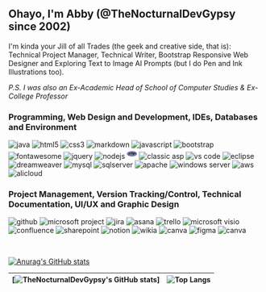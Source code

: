 ## Ohayo, I'm Abby (@TheNocturnalDevGypsy since 2002)
I'm kinda your Jill of all Trades (the geek and creative side, that is): Technical Project Manager, Technical Writer, Bootstrap Responsive Web Designer and Exploring Text to Image AI Prompts (but I do Pen and Ink Illustrations too).

_P.S. I was also an Ex-Academic Head of School of Computer Studies & Ex-College Professor_

### Programming, Web Design and Development, IDEs, Databases and Environment
<p>
  <img src="https://cdn.jsdelivr.net/gh/devicons/devicon@latest/icons/java/java-original.svg" alt="java" width="20" height="20" />
  <img src="https://cdn.jsdelivr.net/gh/devicons/devicon@latest/icons/html5/html5-plain.svg" alt="html5" width="20" height="20" />
  <img src="https://cdn.jsdelivr.net/gh/devicons/devicon@latest/icons/css3/css3-plain.svg" alt="css3" width="20" height="20" />
  <img src="https://cdn.jsdelivr.net/gh/devicons/devicon@latest/icons/markdown/markdown-original.svg" alt="markdown" width="20" height="20" />
  <img src="https://cdn.jsdelivr.net/gh/devicons/devicon@latest/icons/javascript/javascript-plain.svg" alt="javascript" width="20" height="20" />
  <img src="https://cdn.jsdelivr.net/gh/devicons/devicon@latest/icons/bootstrap/bootstrap-original.svg" alt="bootstrap" width="20" height="20" />
  <img src="https://www.cdnlogo.com/logos/f/80/fontawesome.svg" alt="fontawesome" width="20" height="20" />
  <img src="https://cdn.jsdelivr.net/gh/devicons/devicon@latest/icons/jquery/jquery-plain.svg" alt="jquery" width="20" height="20" />
  <img src="https://cdn.jsdelivr.net/gh/devicons/devicon@latest/icons/nodejs/nodejs-plain.svg" alt="nodejs" width="20" height="20" />
  <img src="https://raw.githubusercontent.com/devicons/devicon/master/icons/php/php-original.svg" alt="php" width="20" height="20" />
  <img src="https://uxwing.com/wp-content/themes/uxwing/download/file-and-folder-type/file-asp-color-red-icon.svg" alt="classic asp" width="20" height="20" />
  <img src="https://cdn.jsdelivr.net/gh/devicons/devicon@latest/icons/vscode/vscode-original.svg" alt="vs code" width="20" height="20" />
  <img src="https://cdn.jsdelivr.net/gh/devicons/devicon@latest/icons/eclipse/eclipse-original.svg" alt="eclipse" width="20" height="20" />
  <img src="https://cdn.jsdelivr.net/gh/devicons/devicon@latest/icons/dreamweaver/dreamweaver-original.svg" alt="dreamweaver" width="20" height="20" />
  <img src="https://cdn.jsdelivr.net/gh/devicons/devicon@latest/icons/mysql/mysql-original.svg" alt="mysql" width="20" height="20" />
  <img src="https://cdn.jsdelivr.net/gh/devicons/devicon@latest/icons/microsoftsqlserver/microsoftsqlserver-plain.svg" alt="sqlserver" width="20" height="20" />
  <img src="https://cdn.jsdelivr.net/gh/devicons/devicon@latest/icons/apache/apache-original.svg" alt="apache" width="20" height="20" />
  <img src="https://www.cdnlogo.com/logos/w/40/windows-server-2.svg" alt="windows server" width="20" height="20" />
  <img src="https://cdn.jsdelivr.net/gh/devicons/devicon@latest/icons/amazonwebservices/amazonwebservices-plain-wordmark.svg" alt="aws" width="20" height="20" />
  <img src="https://www.vectorlogo.zone/logos/alibabacloud/alibabacloud-icon.svg" alt="alicloud" width="20" height="20" />
</p>

### Project Management, Version Tracking/Control, Technical Documentation, UI/UX and Graphic Design
<p>
  <img src="https://www.vectorlogo.zone/logos/github/github-icon.svg" alt="github" width="20" height="20" />
  <img src="https://www.cdnlogo.com/logos/m/48/microsoft-project-2019-present.svg" alt="microsoft project" width="20" height="20" />
  <img src="https://cdn.jsdelivr.net/gh/devicons/devicon@latest/icons/jira/jira-original.svg" alt="jira" width="20" height="20" />
  <img src="https://www.cdnlogo.com/logos/a/73/asana.svg" alt="asana" width="20" height="20" />
  <img src="https://cdn.jsdelivr.net/gh/devicons/devicon@latest/icons/trello/trello-original.svg" alt="trello" width="20" height="20" />
  <img src="https://www.cdnlogo.com/logos/m/38/microsoft-visio.svg" alt="microsoft visio" width="20" height="20" />
  <img src="https://cdn.jsdelivr.net/gh/devicons/devicon@latest/icons/confluence/confluence-original.svg" alt="confluence" width="20" height="20" />
  <img src="https://www.cdnlogo.com/logos/m/94/microsoft-sharepoint.svg" alt="sharepoint" width="20" height="20" />
  <img src="https://cdn.jsdelivr.net/gh/devicons/devicon@latest/icons/notion/notion-original.svg" alt="notion" width="20" height="20" />
  <img src="https://www.cdnlogo.com/logos/w/93/wikia.svg" alt="wikia" width="20" height="20" />
  <img src="https://cdn.jsdelivr.net/gh/devicons/devicon@latest/icons/canva/canva-original.svg" alt="canva" width="20" height="20" />
  <img src="https://cdn.jsdelivr.net/gh/devicons/devicon@latest/icons/figma/figma-original.svg" alt="figma" width="20" height="20" />
  <img src="https://cdn.jsdelivr.net/gh/devicons/devicon@latest/icons/photoshop/photoshop-original.svg" alt="canva" width="20" height="20" />
</p>

<br>

[![Anurag's GitHub stats](https://github-readme-stats.vercel.app/api?username=anuraghazra)](https://github.com/anuraghazra/github-readme-stats)


| [![TheNocturnalDevGypsy's GitHub stats](https://github-readme-stats.vercel.app/api?username=thenocturnaldevgypsy&rank_icon=github&show_icons=true&theme=transparent&hide_border=true)] | ![Top Langs](https://github-readme-stats.vercel.app/api/top-langs/?username=thenocturnaldevgypsy&layout=compact&theme=transparent&hide_border=true) |
| ------------- | ------------- |


<!---
| ![TheNocturnalDevGypsy's GitHub stats](https://github-readme-stats.vercel.app/api?username=thenocturnaldevgypsy&rank_icon=github&show_icons=true&theme=transparent&hide_border=true&include_all_commits=true&show=reviews,discussions_started,discussions_answered,prs_merged) | ![Top Langs](https://github-readme-stats.vercel.app/api/top-langs/?username=thenocturnaldevgypsy&layout=compact&theme=transparent&hide_border=true) |
| ------------- | ------------- |

<!---
thenocturnaldevgypsy/thenocturnaldevgypsy is a ✨ special ✨ repository because its `README.md` (this file) appears on your GitHub profile.
You can click the Preview link to take a look at your changes.
--->
